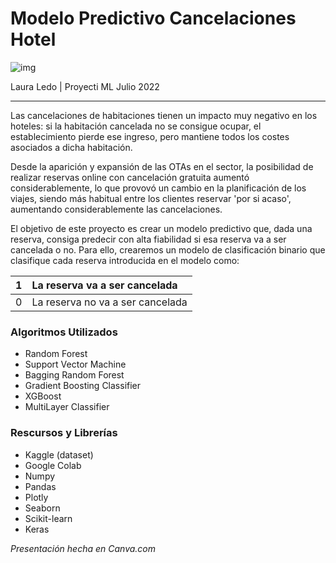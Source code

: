 # Modelo Predictivo Cancelaciones Hotel


![img](https://raw.githubusercontent.com/LLR-Laura/ML_Prediccion_Cancelaciones/master/img_hotel.png)

Laura Ledo | Proyecti ML Julio 2022

-----
Las cancelaciones de habitaciones tienen un impacto muy negativo en los hoteles: si la habitación cancelada no se consigue ocupar, el establecimiento pierde ese ingreso, pero mantiene todos los costes asociados a dicha habitación. 

Desde la aparición y expansión de las OTAs en el sector, la posibilidad de realizar reservas online con cancelación gratuita aumentó considerablemente, lo que provovó un cambio en la planificación de los viajes, siendo más habitual entre los clientes reservar 'por si acaso', aumentando considerablemente las cancelaciones.

El objetivo de este proyecto es crear un modelo predictivo que, dada una reserva, consiga predecir con alta fiabilidad si esa reserva va a ser cancelada o no. Para ello, crearemos un modelo de clasificación binario que clasifique cada reserva introducida en el modelo como:



| 1 | La reserva va a ser cancelada |
|:---|:---|
| 0 | La reserva no va a ser cancelada |


### **Algoritmos Utilizados**

- Random Forest
- Support Vector Machine
- Bagging Random Forest
- Gradient Boosting Classifier
- XGBoost
- MultiLayer Classifier 

### **Rescursos y Librerías**

- Kaggle (dataset)
- Google Colab 
- Numpy
- Pandas
- Plotly
- Seaborn
- Scikit-learn
- Keras

*Presentación hecha en Canva.com*